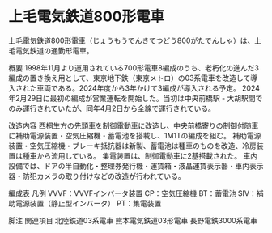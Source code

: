 # 上毛電気鉄道800形電車

上毛電気鉄道800形電車（じょうもうでんきてつどう800がたでんしゃ）は、上毛電気鉄道の通勤形電車。

概要
1998年11月より運用されている700形電車8編成のうち、老朽化の進んだ3編成の置き換え用として、東京地下鉄（東京メトロ）の03系電車を改造して導入された車両である。2024年度から3年かけて3編成が導入される予定。
2024年2月29日に最初の編成が営業運転を開始した。当初は中央前橋駅 - 大胡駅間でのみ運行されていたが、同年4月2日から全線で運行されている。

改造内容
西桐生方の先頭車を制御電動車に改造し、中央前橋寄りの制御付随車に補助電源装置・空気圧縮機・蓄電池を搭載し、1M1Tの編成を組む。
補助電源装置・空気圧縮機・ブレーキ抵抗器は新製、蓄電池は種車のものを改造、冷房装置は種車から流用している。
集電装置は、制御電動車に2基搭載された。
車内設備では、ドアの半自動化・整理券発行機・運賃箱・液晶運賃表示器・車内表示器・防犯カメラの取り付けなどの改造が行われている。

編成表
凡例
VVVF：VVVFインバータ装置
CP：空気圧縮機
BT：蓄電池 SIV：補助電源装置（静止型インバータ）
PT：集電装置

脚注
関連項目
北陸鉄道03系電車
熊本電気鉄道03形電車
長野電鉄3000系電車